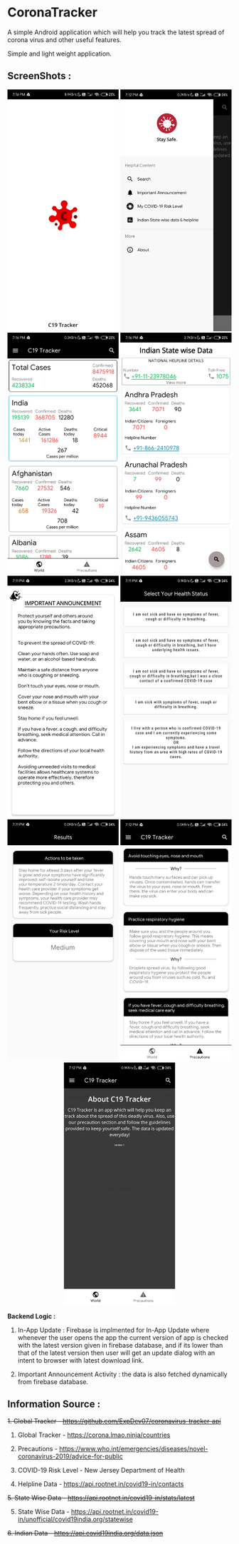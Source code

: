 # CoronaTracker



A simple Android application which will help you track the latest spread of corona virus and other useful features.

Simple and light weight application.

ScreenShots :
-------------
<div align="center">
    <img src="Screenshots/1.jpg" width="250px"</img> 
    <img src="Screenshots/2.jpg" width="250px"</img>
 <img src="Screenshots/3.jpg" width="250px"</img>
 <img src="Screenshots/4.jpg" width="250px"</img>
 <img src="Screenshots/5.jpg" width="250px"</img>
  <img src="Screenshots/6.jpg" width="250px"</img>
  <img src="Screenshots/7.jpg" width="250px"</img>
  <img src="Screenshots/8.jpg" width="250px"</img>
  <img src="Screenshots/9.jpg" width="250px"</img>
 
</div>

<b>Backend Logic :</b> 

1. In-App Update : Firebase is implmented for In-App Update where whenever the user opens the app the current version of app is checked with the latest version given in firebase database, and if its lower than that of the latest version then user will get an update dialog with an intent to browser with latest download link.

2. Important Announcement Activity : the data is also fetched dynamically from firebase database. 

<b>Information Source :</b> 
----------------------------
<del>1. Global Tracker - https://github.com/ExpDev07/coronavirus-tracker-api<del>
 
1. Global Tracker - https://corona.lmao.ninja/countries

2. Precautions - https://www.who.int/emergencies/diseases/novel-coronavirus-2019/advice-for-public

3. COVID-19 Risk Level - New Jersey Department of Health 

4. Helpline Data - https://api.rootnet.in/covid19-in/contacts

<del>5. State Wise Data - https://api.rootnet.in/covid19-in/stats/latest<del>

5. State Wise Data - https://api.rootnet.in/covid19-in/unofficial/covid19india.org/statewise

<del>6. Indian Data - https://api.covid19india.org/data.json<del>

